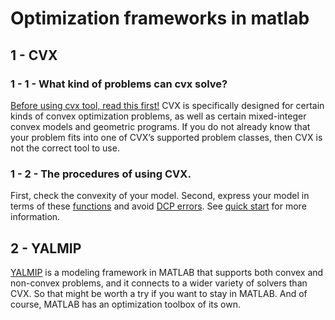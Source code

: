 # Optimization frameworks in matlab
## 1 - CVX
### 1 - 1 - What kind of problems can cvx solve?
[Before using cvx tool, read this first!](http://ask.cvxr.com/t/why-isnt-cvx-accepting-my-model-read-this-first/570)
CVX is specifically designed for certain kinds of convex optimization problems, as well as certain mixed-integer convex models and geometric programs. If you do not already know that your problem fits into one of CVX’s supported problem classes, then CVX is not the correct tool to use.
### 1 - 2 - The procedures of using CVX.
First, check the convexity of your model. Second, express your model in terms of these [functions](http://web.cvxr.com/cvx/doc/funcref.html) and avoid [DCP errors](http://web.cvxr.com/cvx/doc/dcp.html).
See [quick start](http://cvxr.com/cvx/doc/quickstart.html) for more information.
## 2 - YALMIP
[YALMIP](https://yalmip.github.io/) is a modeling framework in MATLAB that supports both convex and non-convex problems, and it connects to a wider variety of solvers than CVX. So that might be worth a try if you want to stay in MATLAB. And of course, MATLAB has an optimization toolbox of its own. 
